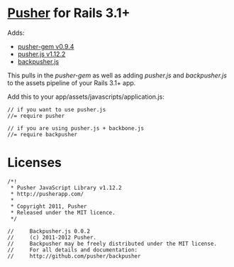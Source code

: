 [Pusher](https://pusher.com) for Rails 3.1+
=====================

Adds:
- [pusher-gem v0.9.4](https://github.com/pusher/pusher-gem/tree/v0.9.4)
- [pusher.js v1.12.2](https://github.com/pusher/pusher-js/tree/v1.12.2)
- [backpusher.js](https://github.com/pusher/backpusher)

This pulls in the *pusher-gem* as well as adding *pusher.js* and *backpusher.js* to the assets pipeline of your Rails 3.1+ app.

Add this to your app/assets/javascripts/application.js:

    // if you want to use pusher.js
    //= require pusher

    // if you are using pusher.js + backbone.js
    //= require backpusher


Licenses
========

    /*!
     * Pusher JavaScript Library v1.12.2
     * http://pusherapp.com/
     *
     * Copyright 2011, Pusher
     * Released under the MIT licence.
     */

    //     Backpusher.js 0.0.2
    //     (c) 2011-2012 Pusher.
    //     Backpusher may be freely distributed under the MIT license.
    //     For all details and documentation:
    //     http://github.com/pusher/backpusher

